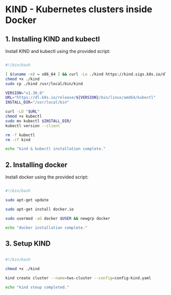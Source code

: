 # KIND - Kubernetes clusters inside Docker


## 1. Installing KIND and kubectl
Install KIND and kubectl using the provided script:
```bash

#!/bin/bash

[ $(uname -m) = x86_64 ] && curl -Lo ./kind https://kind.sigs.k8s.io/dl/v0.20.0/kind-linux-amd64
chmod +x ./kind
sudo cp ./kind /usr/local/bin/kind

VERSION="v1.30.0"
URL="https://dl.k8s.io/release/${VERSION}/bin/linux/amd64/kubectl"
INSTALL_DIR="/usr/local/bin"

curl -LO "$URL"
chmod +x kubectl
sudo mv kubectl $INSTALL_DIR/
kubectl version --client

rm -f kubectl
rm -rf kind

echo "kind & kubectl installation complete."
```


## 2. Installing docker
Install docker using the provided script:
```bash

#!/bin/bash

sudo apt-get update

sudo apt-get install docker.io

sudo usermod -aG docker $USER && newgrp docker  

echo "docker installation complete."
```

## 3. Setup KIND

```bash

#!/bin/bash

chmod +x ./kind

kind create cluster --name=tws-cluster --config=config-kind.yaml

echo "kind steup completed."
```